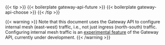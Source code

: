 ---
---
{{< tip >}}
{{< boilerplate gateway-api-future >}}
{{< boilerplate gateway-api-choose >}}
{{< /tip >}}

{{< warning >}}
Note that this document uses the Gateway API to configure internal mesh (east-west) traffic,
i.e., not just ingress (north-south) traffic.
Configuring internal mesh traffic is an
[experimental feature](https://gateway-api.sigs.k8s.io/geps/overview/#status)
of the Gateway API, currently under development.
{{< /warning >}}
